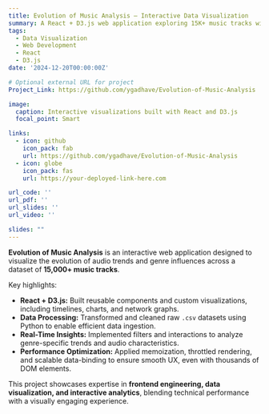```yaml
---
title: Evolution of Music Analysis – Interactive Data Visualization
summary: A React + D3.js web application exploring 15K+ music tracks with dynamic charts and real-time insights.
tags:
  - Data Visualization
  - Web Development
  - React
  - D3.js
date: '2024-12-20T00:00:00Z'

# Optional external URL for project
Project_Link: https://github.com/ygadhave/Evolution-of-Music-Analysis

image:
  caption: Interactive visualizations built with React and D3.js
  focal_point: Smart

links:
  - icon: github
    icon_pack: fab
    url: https://github.com/ygadhave/Evolution-of-Music-Analysis
  - icon: globe
    icon_pack: fas
    url: https://your-deployed-link-here.com

url_code: ''
url_pdf: ''
url_slides: ''
url_video: ''

slides: ""
---
```


**Evolution of Music Analysis** is an interactive web application designed to visualize the evolution of audio trends and genre influences across a dataset of **15,000+ music tracks**.

Key highlights:
- **React + D3.js:** Built reusable components and custom visualizations, including timelines, charts, and network graphs.  
- **Data Processing:** Transformed and cleaned raw `.csv` datasets using Python to enable efficient data ingestion.  
- **Real-Time Insights:** Implemented filters and interactions to analyze genre-specific trends and audio characteristics.  
- **Performance Optimization:** Applied memoization, throttled rendering, and scalable data-binding to ensure smooth UX, even with thousands of DOM elements.  

This project showcases expertise in **frontend engineering, data visualization, and interactive analytics**, blending technical performance with a visually engaging experience.


